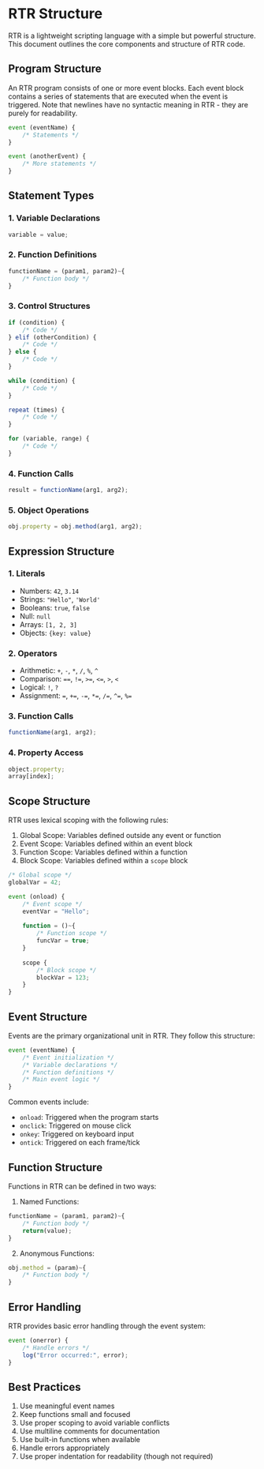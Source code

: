 # RTR Structure

RTR is a lightweight scripting language with a simple but powerful structure. This document outlines the core components and structure of RTR code.

## Program Structure

An RTR program consists of one or more event blocks. Each event block contains a series of statements that are executed when the event is triggered. Note that newlines have no syntactic meaning in RTR - they are purely for readability.

```js
event (eventName) {
    /* Statements */
}

event (anotherEvent) {
    /* More statements */
}
```

## Statement Types

### 1. Variable Declarations

```js
variable = value;
```

### 2. Function Definitions

```js
functionName = (param1, param2)~{
    /* Function body */
}
```

### 3. Control Structures

```js
if (condition) {
    /* Code */
} elif (otherCondition) {
    /* Code */
} else {
    /* Code */
}

while (condition) {
    /* Code */
}

repeat (times) {
    /* Code */
}

for (variable, range) {
    /* Code */
}
```

### 4. Function Calls

```js
result = functionName(arg1, arg2);
```

### 5. Object Operations

```js
obj.property = obj.method(arg1, arg2);
```

## Expression Structure

### 1. Literals

- Numbers: `42`, `3.14`
- Strings: `"Hello"`, `'World'`
- Booleans: `true`, `false`
- Null: `null`
- Arrays: `[1, 2, 3]`
- Objects: `{key: value}`

### 2. Operators

- Arithmetic: `+`, `-`, `*`, `/`, `%`, `^`
- Comparison: `==`, `!=`, `>=`, `<=`, `>`, `<`
- Logical: `!`, `?`
- Assignment: `=`, `+=`, `-=`, `*=`, `/=`, `^=`, `%=`

### 3. Function Calls

```js
functionName(arg1, arg2);
```

### 4. Property Access

```js
object.property;
array[index];
```

## Scope Structure

RTR uses lexical scoping with the following rules:

1. Global Scope: Variables defined outside any event or function
2. Event Scope: Variables defined within an event block
3. Function Scope: Variables defined within a function
4. Block Scope: Variables defined within a `scope` block

```js
/* Global scope */
globalVar = 42;

event (onload) {
    /* Event scope */
    eventVar = "Hello";
    
    function = ()~{
        /* Function scope */
        funcVar = true;
    }
    
    scope {
        /* Block scope */
        blockVar = 123;
    }
}
```

## Event Structure

Events are the primary organizational unit in RTR. They follow this structure:

```js
event (eventName) {
    /* Event initialization */
    /* Variable declarations */
    /* Function definitions */
    /* Main event logic */
}
```

Common events include:

- `onload`: Triggered when the program starts
- `onclick`: Triggered on mouse click
- `onkey`: Triggered on keyboard input
- `ontick`: Triggered on each frame/tick

## Function Structure

Functions in RTR can be defined in two ways:

1. Named Functions:

```js
functionName = (param1, param2)~{
    /* Function body */
    return(value);
}
```

2. Anonymous Functions:

```js
obj.method = (param)~{
    /* Function body */
}
```

## Error Handling

RTR provides basic error handling through the event system:

```js
event (onerror) {
    /* Handle errors */
    log("Error occurred:", error);
}
```

## Best Practices

1. Use meaningful event names
2. Keep functions small and focused
3. Use proper scoping to avoid variable conflicts
4. Use multiline comments for documentation
5. Use built-in functions when available
6. Handle errors appropriately
7. Use proper indentation for readability (though not required) 
